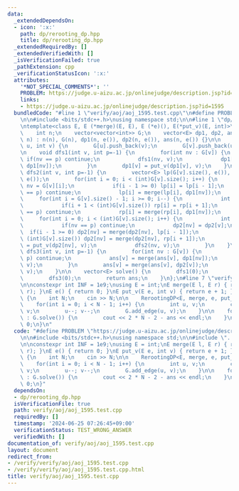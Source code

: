 ```yaml
---
data:
  _extendedDependsOn:
  - icon: ':x:'
    path: dp/rerooting_dp.hpp
    title: dp/rerooting_dp.hpp
  _extendedRequiredBy: []
  _extendedVerifiedWith: []
  _isVerificationFailed: true
  _pathExtension: cpp
  _verificationStatusIcon: ':x:'
  attributes:
    '*NOT_SPECIAL_COMMENTS*': ''
    PROBLEM: https://judge.u-aizu.ac.jp/onlinejudge/description.jsp?id=1595
    links:
    - https://judge.u-aizu.ac.jp/onlinejudge/description.jsp?id=1595
  bundledCode: "#line 1 \"verify/aoj/aoj_1595.test.cpp\"\n#define PROBLEM \"https://judge.u-aizu.ac.jp/onlinejudge/description.jsp?id=1595\"\
    \n\n#include <bits/stdc++.h>\nusing namespace std;\n\n#line 1 \"dp/rerooting_dp.hpp\"\
    \ntemplate<class E, E (*merge)(E, E), E (*e)(), E(*put_v)(E, int)>\nstruct RerootingDP{\n\
    \    int n;\n    vector<vector<int>> G;\n    vector<E> dp1, dp2, ans;\n    RerootingDP(int\
    \ n) : n(n), G(n), dp1(n, e()), dp2(n, e()), ans(n, e()) {}\n\n    void add_edge(int\
    \ u, int v) {\n        G[u].push_back(v);\n        G[v].push_back(u);\n    }\n\
    \n    void dfs1(int v, int p=-1) {\n        for(int nv : G[v]) {\n           \
    \ if(nv == p) continue;\n            dfs1(nv, v);\n            dp1[v] = merge(dp1[v],\
    \ dp1[nv]);\n        }\n        dp1[v] = put_v(dp1[v], v);\n    }\n\n    void\
    \ dfs2(int v, int p=-1) {\n        vector<E> lp(G[v].size(), e()), rp(G[v].size(),\
    \ e());\n        for(int i = 0; i < (int)G[v].size(); i++) {\n            int\
    \ nv = G[v][i];\n            if(i - 1 >= 0) lp[i] = lp[i - 1];\n            if(nv\
    \ == p) continue;\n            lp[i] = merge(lp[i], dp1[nv]);\n        }\n   \
    \     for(int i = G[v].size() - 1; i >= 0; i--) {\n            int nv = G[v][i];\n\
    \            if(i + 1 < (int)G[v].size()) rp[i] = rp[i + 1];\n            if(nv\
    \ == p) continue;\n            rp[i] = merge(rp[i], dp1[nv]);\n        }\n   \
    \     for(int i = 0; i < (int)G[v].size(); i++) {\n            int nv = G[v][i];\n\
    \            if(nv == p) continue;\n            dp2[nv] = dp2[v];\n          \
    \  if(i - 1 >= 0) dp2[nv] = merge(dp2[nv], lp[i - 1]);\n            if(i + 1 <\
    \ (int)G[v].size()) dp2[nv] = merge(dp2[nv], rp[i + 1]);\n            dp2[nv]\
    \ = put_v(dp2[nv], v);\n            dfs2(nv, v);\n        }\n    }\n\n    void\
    \ dfs3(int v, int p=-1) {\n        for(int nv : G[v]) {\n            if(nv ==\
    \ p) continue;\n            ans[v] = merge(ans[v], dp1[nv]);\n            dfs3(nv,\
    \ v);\n        }\n        ans[v] = merge(ans[v], dp2[v]);\n        ans[v] = put_v(ans[v],\
    \ v);\n    }\n\n    vector<E> solve() {\n        dfs1(0);\n        dfs2(0);\n\
    \        dfs3(0);\n        return ans;\n    }\n};\n#line 7 \"verify/aoj/aoj_1595.test.cpp\"\
    \n\nconstexpr int INF = 1e9;\nusing E = int;\nE merge(E l, E r) { return max(l,\
    \ r); }\nE e() { return 0; }\nE put_v(E e, int v) { return e + 1; }\n\nint main()\
    \ {\n    int N;\n    cin >> N;\n\n    RerootingDP<E, merge, e, put_v> G(N);\n\
    \    for(int i = 0; i < N - 1; i++) {\n        int u, v;\n        cin >> u >>\
    \ v;\n        u--; v--;\n        G.add_edge(u, v);\n    }\n\n    for(auto ans\
    \ : G.solve()) {\n        cout << 2 * N - 2 - ans << endl;\n    }\n\n    return\
    \ 0;\n}\n"
  code: "#define PROBLEM \"https://judge.u-aizu.ac.jp/onlinejudge/description.jsp?id=1595\"\
    \n\n#include <bits/stdc++.h>\nusing namespace std;\n\n#include \"../../dp/rerooting_dp.hpp\"\
    \n\nconstexpr int INF = 1e9;\nusing E = int;\nE merge(E l, E r) { return max(l,\
    \ r); }\nE e() { return 0; }\nE put_v(E e, int v) { return e + 1; }\n\nint main()\
    \ {\n    int N;\n    cin >> N;\n\n    RerootingDP<E, merge, e, put_v> G(N);\n\
    \    for(int i = 0; i < N - 1; i++) {\n        int u, v;\n        cin >> u >>\
    \ v;\n        u--; v--;\n        G.add_edge(u, v);\n    }\n\n    for(auto ans\
    \ : G.solve()) {\n        cout << 2 * N - 2 - ans << endl;\n    }\n\n    return\
    \ 0;\n}"
  dependsOn:
  - dp/rerooting_dp.hpp
  isVerificationFile: true
  path: verify/aoj/aoj_1595.test.cpp
  requiredBy: []
  timestamp: '2024-06-25 07:26:45+09:00'
  verificationStatus: TEST_WRONG_ANSWER
  verifiedWith: []
documentation_of: verify/aoj/aoj_1595.test.cpp
layout: document
redirect_from:
- /verify/verify/aoj/aoj_1595.test.cpp
- /verify/verify/aoj/aoj_1595.test.cpp.html
title: verify/aoj/aoj_1595.test.cpp
---
```

